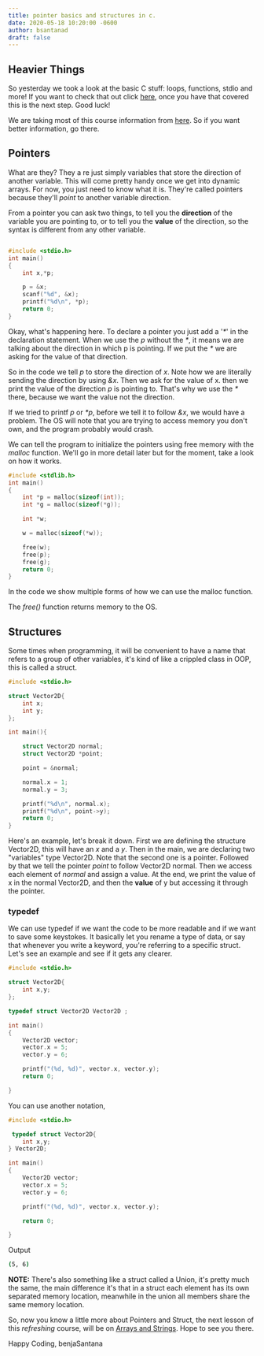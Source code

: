 ```yaml
---
title: pointer basics and structures in c.
date: 2020-05-18 10:20:00 -0600
author: bsantanad
draft: false
---
```


## Heavier Things

So yesterday we took a look at the basic C stuff: loops, functions,
stdio and more! If you want to check that out click [here][ReLearning],
once you have that covered this is the next step. Good luck!

We are taking most of this course information from [here][page]. So if
you want better information, go there.

## Pointers

What are they? They a re just simply variables that store the direction
of another variable. This will come pretty handy once we get into
dynamic arrays. For now, you just need to know what it is. They're
called pointers because they'll _point_ to another variable direction.

From a pointer you can ask two things, to tell you the __direction__ of
the variable you are pointing to, or to tell you the __value__ of the
direction, so the syntax is different from any other variable.

```c

#include <stdio.h>
int main()
{
    int x,*p;

    p = &x;
    scanf("%d", &x);
    printf("%d\n", *p);
    return 0;
}

```

Okay, what's happening here. To declare a pointer you just add a '_*_'
in the declaration statement. When we use the _p_ without
the _*_, it means we are talking about the direction in which p is
pointing. If we put the _*_ we are asking for the value of that direction.

So in the code we tell _p_ to store the direction of _x_. Note how we
are literally sending the direction by using _&x_. Then we ask for
the value of x. then we print the value of the direction _p_ is
pointing to. That's why we use the _*_ there, because we want
the value not the direction.

If we tried to printf _p_ or _*p_, before we tell it to follow
_&x_, we would have a problem. The OS will note that you are
trying to access memory you don't own, and the program probably would
crash.

We can tell the program to initialize the pointers using free memory
with the _malloc_ function. We'll go in more detail later but for
the moment, take a look on how it works.

```c
#include <stdlib.h>
int main()
{
    int *p = malloc(sizeof(int));
    int *g = malloc(sizeof(*g));

    int *w;

    w = malloc(sizeof(*w));

    free(w);
    free(p);
    free(g);
    return 0;
}
```
In the code we show multiple forms of how we can use the malloc function.

The _free()_ function returns memory to the OS.

## Structures

Some times when programming, it will be convenient to have a name that
refers to a group of other variables, it's kind of like a crippled
class in OOP, this is called a struct.

```c
#include <stdio.h>

struct Vector2D{
    int x;
    int y;
};

int main(){

    struct Vector2D normal;
    struct Vector2D *point;

    point = &normal;

    normal.x = 1;
    normal.y = 3;

    printf("%d\n", normal.x);
    printf("%d\n", point->y);
    return 0;
}
```
Here's an example, let's break it down. First we are defining the
structure Vector2D, this will have an _x_ and a _y_. Then in the
main, we are declaring two "variables" type Vector2D. Note that
the second one is a pointer. Followed by that we tell the pointer
_point_ to follow Vector2D normal. Then we access each element of
_normal_ and assign a value. At the end, we print the value of
x in the normal Vector2D, and then the __value__ of y but accessing it
through the pointer.

### typedef

We can use typedef if we want the code to be more readable and if
we want to save some keystokes. It basically let you rename a type of
data, or say that whenever you write a keyword, you're referring
to a specific struct. Let's see an example and see if it
gets any clearer.

```c
#include <stdio.h>

struct Vector2D{
    int x,y;
};

typedef struct Vector2D Vector2D ;

int main()
{
    Vector2D vector;
    vector.x = 5;
    vector.y = 6;

    printf("(%d, %d)", vector.x, vector.y);
    return 0;

}

```
You can use another notation,

```c
#include <stdio.h>

 typedef struct Vector2D{
    int x,y;
} Vector2D;

int main()
{
    Vector2D vector;
    vector.x = 5;
    vector.y = 6;

    printf("(%d, %d)", vector.x, vector.y);

    return 0;

}

```

Output
```bash
(5, 6)
```

**NOTE:** There's also something like a struct called a Union, it's
pretty much the same, the main difference it's that in a struct
each element has its own separated memory location, meanwhile in the union
all members share the same memory location.

So, now you know a little more about Pointers and Struct, the next
lesson of this _refreshing_ course, will be
on [Arrays and Strings][nextLesson]. Hope to see you there.


Happy Coding,
benjaSantana

[page]: https://www.cprogramming.com/tutorial/c/lesson1.html
[ReLearning]: https://benjasantana.github.io/2020/05/17/ReLearning-C.html
[nextLesson]: https://benjasantana.github.io/2020/05/18/Arrays-Strings.html
